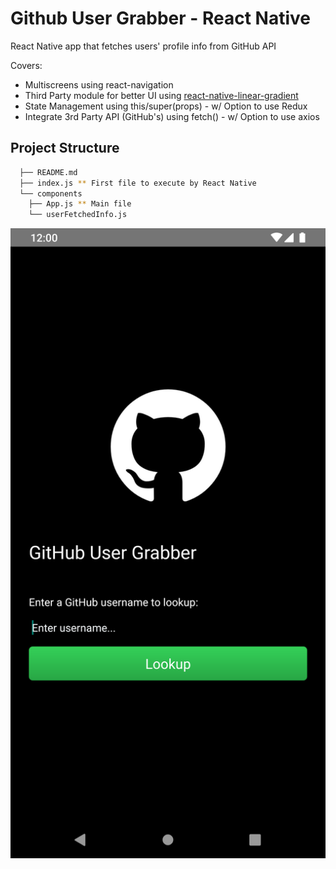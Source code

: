 # Github User Grabber - React Native

React Native app that fetches users' profile info from GitHub API

Covers:

* Multiscreens using react-navigation
* Third Party module for better UI using [react-native-linear-gradient](https://www.npmjs.com/package/react-native-linear-gradient "react-native-linear-gradient")
* State Management using this/super(props) - w/ Option to use Redux
* Integrate 3rd Party API (GitHub's) using fetch() - w/ Option to use axios

## Project Structure

```sh
  ├── README.md
  ├── index.js ** First file to execute by React Native
  └── components
    ├── App.js ** Main file
    └── userFetchedInfo.js
```

![GithubUserGrabber-ReactNative](assets/GithubUserGrabber.png)
